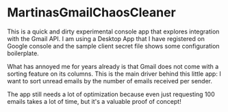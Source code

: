 # MartinasGmailChaosCleaner
This is a quick and dirty experimental console app that explores integration with the Gmail API.
I am using a Desktop App that I have registered on Google console and the sample client secret file shows some configuration boilerplate.

What has annoyed me for years already is that Gmail does not come with a sorting feature on its columns.
This is the main driver behind this little app: I want to sort unread emails by the number of emails received per sender.

The app still needs a lot of optimization because even just requesting 100 emails takes a lot of time, but it's a valuable proof of concept!
